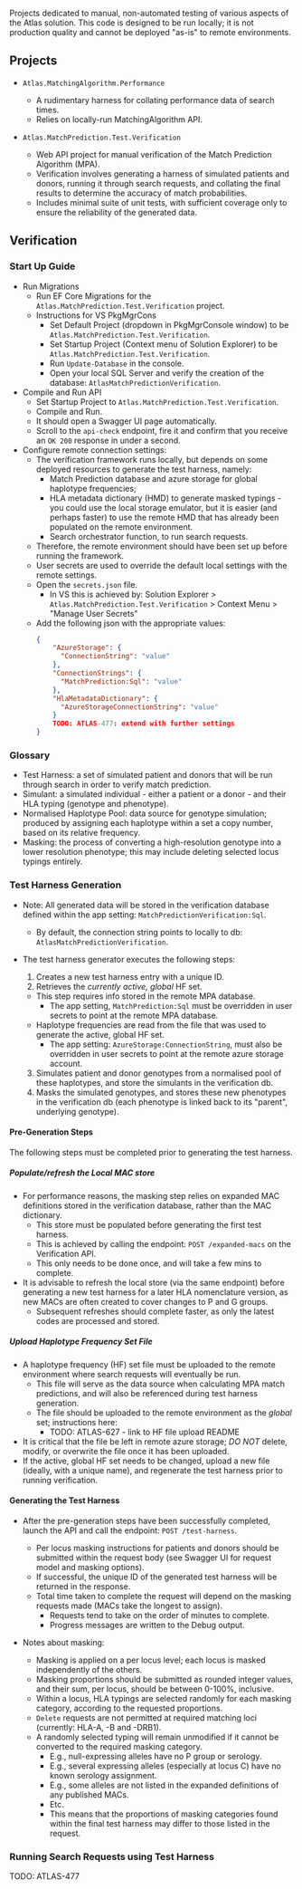 Projects dedicated to manual, non-automated testing of various aspects of the Atlas solution.
This code is designed to be run locally; it is not production quality and cannot be deployed "as-is" to remote environments.

## Projects
- `Atlas.MatchingAlgorithm.Performance`
  - A rudimentary harness for collating performance data of search times.
  - Relies on locally-run MatchingAlgorithm API.

- `Atlas.MatchPrediction.Test.Verification`
  - Web API project for manual verification of the Match Prediction Algorithm (MPA).
  - Verification involves generating a harness of simulated patients and donors, running it through search requests,
	and collating the final results to determine the accuracy of match probabilities.
  - Includes minimal suite of unit tests, with sufficient coverage only to ensure the reliability of the generated data.


## Verification

### Start Up Guide
- Run Migrations
  - Run EF Core Migrations for the `Atlas.MatchPrediction.Test.Verification` project.
  - Instructions for VS PkgMgrCons
    - Set Default Project (dropdown in PkgMgrConsole window) to be `Atlas.MatchPrediction.Test.Verification`.
    - Set Startup Project (Context menu of Solution Explorer) to be `Atlas.MatchPrediction.Test.Verification`.
    - Run `Update-Database` in the console.
    - Open your local SQL Server and verify the creation of the database: `AtlasMatchPredictionVerification`.
- Compile and Run API
  - Set Startup Project to `Atlas.MatchPrediction.Test.Verification`.
  - Compile and Run.
  - It should open a Swagger UI page automatically.
  - Scroll to the `api-check` endpoint, fire it and confirm that you receive an `OK 200` response in under a second.
- Configure remote connection settings:
  - The verification framework runs locally, but depends on some deployed resources to generate the test harness, namely:
      - Match Prediction database and azure storage for global haplotype frequencies;
      - HLA metadata dictionary (HMD) to generate masked typings - you could use the local storage emulator, but it is easier (and perhaps faster) to
        use the remote HMD that has already been populated on the remote environment.
      - Search orchestrator function, to run search requests.
  - Therefore, the remote environment should have been set up before running the framework.
  - User secrets are used to override the default local settings with the remote settings.
  - Open the `secrets.json` file.
    - In VS this is achieved by: Solution Explorer > `Atlas.MatchPrediction.Test.Verification` > Context Menu > "Manage User Secrets"
  - Add the following json with the appropriate values:
      ```json
      {
          "AzureStorage": {
            "ConnectionString": "value"
          },
          "ConnectionStrings": {
            "MatchPrediction:Sql": "value"
          },
          "HlaMetadataDictionary": {
            "AzureStorageConnectionString": "value"
          }
          TODO: ATLAS-477: extend with further settings
      }
      ```
### Glossary
- Test Harness: a set of simulated patient and donors that will be run through search in order to verify match prediction.
- Simulant: a simulated individual - either a patient or a donor - and their HLA typing (genotype and phenotype).
- Normalised Haplotype Pool: data source for genotype simulation; produced by assigning each haplotype within a set a copy number, based on its relative frequency.
- Masking: the process of converting a high-resolution genotype into a lower resolution phenotype; this may include deleting selected locus typings entirely.

### Test Harness Generation
- Note: All generated data will be stored in the verification database defined within the app setting: `MatchPredictionVerification:Sql`.
    - By default, the connection string points to locally to db: `AtlasMatchPredictionVerification`.

- The test harness generator executes the following steps:
  1. Creates a new test harness entry with a unique ID.
  2. Retrieves the *currently active, global* HF set.
    - This step requires info stored in the remote MPA database.
      - The app setting, `MatchPrediction:Sql` must be overridden in user secrets to point at the remote MPA database.
    - Haplotype frequencies are read from the file that was used to generate the active, global HF set.
      - The app setting: `AzureStorage:ConnectionString`, must also be overridden in user secrets to point at the remote azure storage account.
  3. Simulates patient and donor genotypes from a normalised pool of these haplotypes, and store the simulants in the verification db.
  4. Masks the simulated genotypes, and stores these new phenotypes in the verification db (each phenotype is linked back to its "parent", underlying genotype).

#### Pre-Generation Steps
The following steps must be completed prior to generating the test harness.

##### Populate/refresh the Local MAC store
- For performance reasons, the masking step relies on expanded MAC definitions stored in the verification database, rather than the MAC dictionary.
  - This store must be populated before generating the first test harness.
  - This is achieved by calling the endpoint: `POST /expanded-macs` on the Verification API.
  - This only needs to be done once, and will take a few mins to complete.
- It is advisable to refresh the local store (via the same endpoint) before generating a new test harness for a later HLA nomenclature version,
    as new MACs are often created to cover changes to P and G groups.
  - Subsequent refreshes should complete faster, as only the latest codes are processed and stored.

##### Upload Haplotype Frequency Set File
- A haplotype frequency (HF) set file must be uploaded to the remote environment where search requests will eventually be run.
  - This file will serve as the data source when calculating MPA match predictions, and will also be referenced during test harness generation.
  - The file should be uploaded to the remote environment as the *global* set; instructions here:
    - TODO: ATLAS-627 - link to HF file upload README
- It is critical that the file be left in remote azure storage; *DO NOT* delete, modify, or overwrite the file once it has been uploaded.
- If the active, global HF set needs to be changed, upload a new file (ideally, with a unique name), and regenerate the test harness prior to running verification.

#### Generating the Test Harness
- After the pre-generation steps have been successfully completed, launch the API and call the endpoint: `POST /test-harness`.
  - Per locus masking instructions for patients and donors should be submitted within the request body (see Swagger UI for request model and masking options).
  - If successful, the unique ID of the generated test harness will be returned in the response.
  - Total time taken to complete the request will depend on the masking requests made (MACs take the longest to assign).
    - Requests tend to take on the order of minutes to complete.
    - Progress messages are written to the Debug output.

- Notes about masking:
    - Masking is applied on a per locus level; each locus is masked independently of the others.
    - Masking proportions should be submitted as rounded integer values, and their sum, per locus, should be between 0-100%, inclusive.
    - Within a locus, HLA typings are selected randomly for each masking category, according to the requested proportions.
    - `Delete` requests are not permitted at required matching loci (currently: HLA-A, -B and -DRB1).
    - A randomly selected typing will remain unmodified if it cannot be converted to the required masking category.
      - E.g., null-expressing alleles have no P group or serology.
      - E.g., several expressing alleles (especially at locus C) have no known serology assignment.
      - E.g., some alleles are not listed in the expanded definitions of any published MACs.
      - Etc.
      - This means that the proportions of masking categories found within the final test harness may differ to those listed in the request.

### Running Search Requests using Test Harness
TODO: ATLAS-477